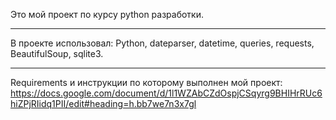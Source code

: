 Это мой проект по курсу python разработки.
****
В проекте использовал:
Python, dateparser, datetime, queries, requests, BeautifulSoup, sqlite3.
******
Requirements и инструкции по которому выполнен мой проект:
https://docs.google.com/document/d/1l1WZAbCZdOspjCSqyrg9BHIHrRUc6hiZPjRIidq1PII/edit#heading=h.bb7we7n3x7gl

